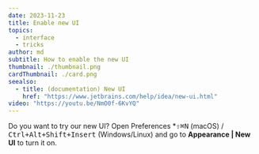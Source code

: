 ```yaml
---
date: 2023-11-23
title: Enable new UI
topics:
  - interface
  - tricks
author: md
subtitle: How to enable the new UI
thumbnail: ./thumbnail.png
cardThumbnail: ./card.png
seealso:
  - title: (documentation) New UI
    href: "https://www.jetbrains.com/help/idea/new-ui.html"
video: "https://youtu.be/NmO0f-6KvYQ"
---
```


Do you want to try our new UI? Open Preferences \*<kbd>⇧⌘N</kbd> (macOS) / <kbd>Ctrl+Alt+Shift+Insert</kbd> (Windows/Linux) and go to **Appearance | New UI** to turn it on.
